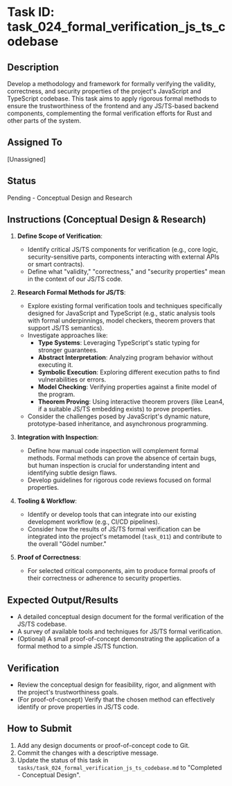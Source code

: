 # Task ID: task_024_formal_verification_js_ts_codebase

## Description
Develop a methodology and framework for formally verifying the validity, correctness, and security properties of the project's JavaScript and TypeScript codebase. This task aims to apply rigorous formal methods to ensure the trustworthiness of the frontend and any JS/TS-based backend components, complementing the formal verification efforts for Rust and other parts of the system.

## Assigned To
[Unassigned]

## Status
Pending - Conceptual Design and Research

## Instructions (Conceptual Design & Research)

1.  **Define Scope of Verification**:
    *   Identify critical JS/TS components for verification (e.g., core logic, security-sensitive parts, components interacting with external APIs or smart contracts).
    *   Define what "validity," "correctness," and "security properties" mean in the context of our JS/TS code.

2.  **Research Formal Methods for JS/TS**:
    *   Explore existing formal verification tools and techniques specifically designed for JavaScript and TypeScript (e.g., static analysis tools with formal underpinnings, model checkers, theorem provers that support JS/TS semantics).
    *   Investigate approaches like:
        *   **Type Systems**: Leveraging TypeScript's static typing for stronger guarantees.
        *   **Abstract Interpretation**: Analyzing program behavior without executing it.
        *   **Symbolic Execution**: Exploring different execution paths to find vulnerabilities or errors.
        *   **Model Checking**: Verifying properties against a finite model of the program.
        *   **Theorem Proving**: Using interactive theorem provers (like Lean4, if a suitable JS/TS embedding exists) to prove properties.
    *   Consider the challenges posed by JavaScript's dynamic nature, prototype-based inheritance, and asynchronous programming.

3.  **Integration with Inspection**:
    *   Define how manual code inspection will complement formal methods. Formal methods can prove the absence of certain bugs, but human inspection is crucial for understanding intent and identifying subtle design flaws.
    *   Develop guidelines for rigorous code reviews focused on formal properties.

4.  **Tooling & Workflow**:
    *   Identify or develop tools that can integrate into our existing development workflow (e.g., CI/CD pipelines).
    *   Consider how the results of JS/TS formal verification can be integrated into the project's metamodel (`task_011`) and contribute to the overall "Gödel number."

5.  **Proof of Correctness**:
    *   For selected critical components, aim to produce formal proofs of their correctness or adherence to security properties.

## Expected Output/Results
*   A detailed conceptual design document for the formal verification of the JS/TS codebase.
*   A survey of available tools and techniques for JS/TS formal verification.
*   (Optional) A small proof-of-concept demonstrating the application of a formal method to a simple JS/TS function.

## Verification
*   Review the conceptual design for feasibility, rigor, and alignment with the project's trustworthiness goals.
*   (For proof-of-concept) Verify that the chosen method can effectively identify or prove properties in JS/TS code.

## How to Submit
1.  Add any design documents or proof-of-concept code to Git.
2.  Commit the changes with a descriptive message.
3.  Update the status of this task in `tasks/task_024_formal_verification_js_ts_codebase.md` to "Completed - Conceptual Design".
